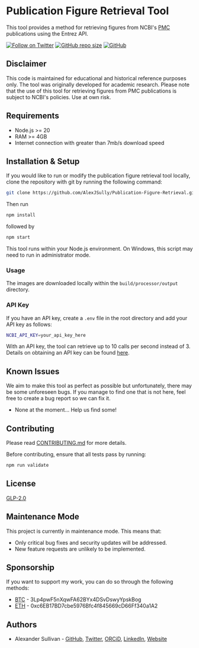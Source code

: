 # Publication Figure Retrieval Tool

This tool provides a method for retrieving figures from NCBI's [PMC](https://www.ncbi.nlm.nih.gov/labs/pmc/) publications using the Entrez API.

[![Follow on Twitter](https://img.shields.io/twitter/follow/alexjsully?style=social)](https://twitter.com/alexjsully)
[![GitHub repo size](https://img.shields.io/github/repo-size/AlexJSully/Publication-Figure-Retrieval)](https://github.com/AlexJSully/Publication-Figure-Retrieval)
[![GitHub](https://img.shields.io/github/license/AlexJSully/Publication-Figure-Retrieval)](https://github.com/AlexJSully/Publication-Figure-Retrieval)

## Disclaimer

This code is maintained for educational and historical reference purposes only. The tool was originally developed for academic research. Please note that the use of this tool for retrieving figures from PMC publications is subject to NCBI's policies. Use at own risk.

## Requirements

-   Node.js >= 20
-   RAM >= 4GB
-   Internet connection with greater than 7mb/s download speed

## Installation & Setup

If you would like to run or modify the publication figure retrieval tool locally, clone the repository with git by running the following command:

```bash
git clone https://github.com/AlexJSully/Publication-Figure-Retrieval.git
```

Then run

```bash
npm install
```

followed by

```bash
npm start
```

This tool runs within your Node.js environment. On Windows, this script may need to run in administrator mode.

### Usage

The images are downloaded locally within the `build/processor/output` directory.

### API Key

If you have an API key, create a `.env` file in the root directory and add your API key as follows:

```bash
NCBI_API_KEY=your_api_key_here
```

With an API key, the tool can retrieve up to 10 calls per second instead of 3. Details on obtaining an API key can be found [here](https://ncbiinsights.ncbi.nlm.nih.gov/2017/11/02/new-api-keys-for-the-e-utilities/).

## Known Issues

We aim to make this tool as perfect as possible but unfortunately, there may be some unforeseen bugs. If you manage to find one that is not here, feel free to create a bug report so we can fix it.

-   None at the moment... Help us find some!

## Contributing

Please read [CONTRIBUTING.md](CONTRIBUTING.md) for more details.

Before contributing, ensure that all tests pass by running:

```bash
npm run validate
```

## License

[GLP-2.0](LICENSE.md)

## Maintenance Mode

This project is currently in maintenance mode. This means that:

-   Only critical bug fixes and security updates will be addressed.
-   New feature requests are unlikely to be implemented.

## Sponsorship

If you want to support my work, you can do so through the following methods:

-   [BTC](3Lp4pwF5nXqwFA62BYx4DSvDswyYpskBog) - 3Lp4pwF5nXqwFA62BYx4DSvDswyYpskBog
-   [ETH](0xc6EB17BD7cbe5976Bfc4f845669cD66Ff340a1A2) - 0xc6EB17BD7cbe5976Bfc4f845669cD66Ff340a1A2

## Authors

-   Alexander Sullivan - [GitHub](https://github.com/AlexJSully), [Twitter](https://twitter.com/alexjsully), [ORCiD](https://orcid.org/0000-0002-4463-4473), [LinkedIn](https://www.linkedin.com/in/alexanderjsullivan/), [Website](https://alexjsully.me/)
